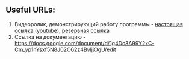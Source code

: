 ## Useful URLs:
1. Видеоролик, демонстрирующий работу программы - [настоящая ссылка (youtube)](https://www.youtube.com/watch?v=FKZMsgQcKZs), [резервная ссылка](https://disk.yandex.ru/client/disk/sh1t%2B%2B)
2. Ссылка на документацию - https://docs.google.com/document/d/1g4Dc3A99Y2xC-Cm_yp1nYsxf5N8J02O62z4BvljjOgU/edit
